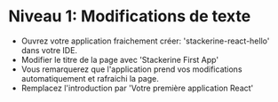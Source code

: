 # Niveau 1: Modifications de texte

- Ouvrez votre application fraichement créer: 'stackerine-react-hello' dans votre IDE.
- Modifier le titre de la page avec 'Stackerine First App'
- Vous remarquerez que l'application prend vos modifications automatiquement et rafraichi la page.
- Remplacez l'introduction par 'Votre première application React'
